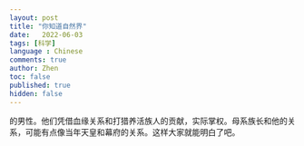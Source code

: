```yaml
---
layout: post
title: "你知道自然界"
date:   2022-06-03
tags: [科学]
language : Chinese
comments: true
author: Zhen
toc: false
published: true
hidden: false
---
```

的男性。他们凭借血缘关系和打猎养活族人的贡献，实际掌权。母系族长和他的关系，可能有点像当年天皇和幕府的关系。这样大家就能明白了吧。

 
<!--stackedit_data:
eyJoaXN0b3J5IjpbLTE0NzkwMzU0ODcsMTU1OTY3NzU0LDk2ND
gyMzQ4Nl19
-->